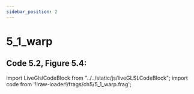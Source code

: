 ```yaml
---
sidebar_position: 2
---
```


# 5_1_warp
## Code 5.2, Figure 5.4: 

import LiveGlslCodeBlock from "../../static/js/liveGLSLCodeBlock";
import code from '!!raw-loader!/frags/ch5/5_1_warp.frag';

<LiveGlslCodeBlock fragName='5_1_warp.frag' fragCode={code} />
